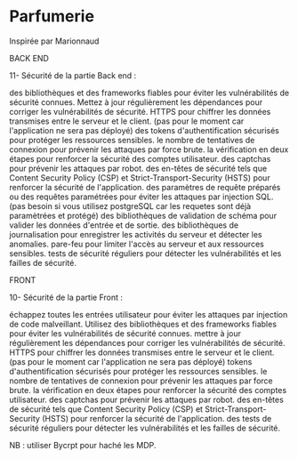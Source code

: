 # Parfumerie
Inspirée par Marionnaud 



BACK END

11- Sécurité de la partie Back end :

 des bibliothèques et des frameworks fiables pour éviter les vulnérabilités de sécurité connues.
Mettez à jour régulièrement les dépendances pour corriger les vulnérabilités de sécurité.
 HTTPS pour chiffrer les données transmises entre le serveur et le client. (pas pour le moment car l'application ne sera pas déployé)
 des tokens d'authentification sécurisés pour protéger les ressources sensibles.
 le nombre de tentatives de connexion pour prévenir les attaques par force brute.
 la vérification en deux étapes pour renforcer la sécurité des comptes utilisateur.
 des captchas pour prévenir les attaques par robot.
 des en-têtes de sécurité tels que Content Security Policy (CSP) et Strict-Transport-Security (HSTS) pour renforcer la sécurité de l'application.
 des paramètres de requête préparés ou des requêtes paramétrées pour éviter les attaques par injection SQL. (pas besoin si vous utilisez postgreSQL car les requetes sont déjà paramètrées et protégé)
 des bibliothèques de validation de schéma pour valider les données d'entrée et de sortie.
 des bibliothèques de journalisation pour enregistrer les activités du serveur et détecter les anomalies.
 pare-feu pour limiter l'accès au serveur et aux ressources sensibles.
 tests de sécurité réguliers pour détecter les vulnérabilités et les failles de sécurité.



FRONT 


 
10- Sécurité de la partie Front :

échappez toutes les entrées utilisateur pour éviter les attaques par injection de code malveillant.
Utilisez des bibliothèques et des frameworks fiables pour éviter les vulnérabilités de sécurité connues.
mettre à jour régulièrement les dépendances pour corriger les vulnérabilités de sécurité.
HTTPS pour chiffrer les données transmises entre le serveur et le client.(pas pour le moment car l'application ne sera pas déployé)
 tokens d'authentification sécurisés pour protéger les ressources sensibles.
le nombre de tentatives de connexion pour prévenir les attaques par force brute.
 la vérification en deux étapes pour renforcer la sécurité des comptes utilisateur.
des captchas pour prévenir les attaques par robot.
 des en-têtes de sécurité tels que Content Security Policy (CSP) et Strict-Transport-Security (HSTS) pour renforcer la sécurité de l'application.
 des tests de sécurité réguliers pour détecter les vulnérabilités et les failles de sécurité.

NB : utiliser Bycrpt pour haché les MDP.
